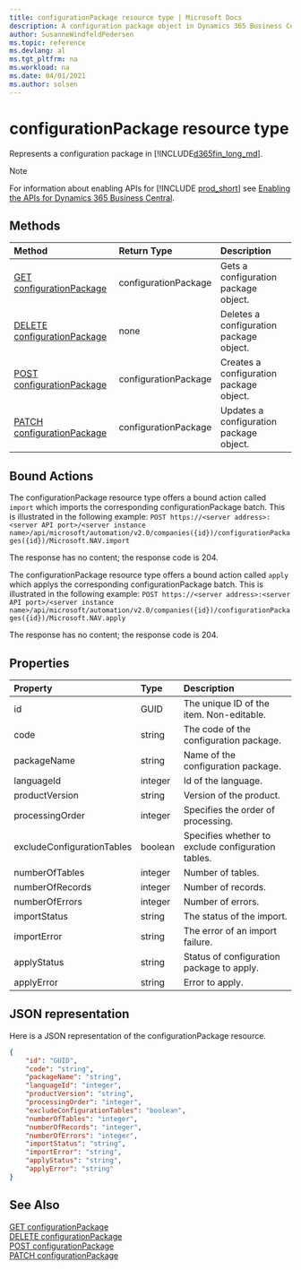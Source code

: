 ```yaml
---
title: configurationPackage resource type | Microsoft Docs
description: A configuration package object in Dynamics 365 Business Central.
author: SusanneWindfeldPedersen
ms.topic: reference
ms.devlang: al
ms.tgt_pltfrm: na
ms.workload: na
ms.date: 04/01/2021
ms.author: solsen
---
```


# configurationPackage resource type

<!-- START>DO_NOT_EDIT -->
<!-- IMPORTANT:Do not edit any of the content between here and the END>DO_NOT_EDIT. -->
Represents a configuration package in [!INCLUDE[d365fin_long_md](../../includes/d365fin_long_md.md)].

> [!NOTE]
> For information about enabling APIs for [!INCLUDE [prod_short](../../includes/prod_short.md)] see [Enabling the APIs for Dynamics 365 Business Central](../../api-reference/v2.0/enabling-apis-for-dynamics-nav.md).

## Methods

| Method | Return Type|Description |
|:--------------------|:-----------|:-------------------------|
|[GET configurationPackage](../api/dynamics_configurationpackage_get.md)|configurationPackage|Gets a configuration package object.|
|[DELETE configurationPackage](../api/dynamics_configurationpackage_delete.md)|none|Deletes a configuration package object.|
|[POST configurationPackage](../api/dynamics_configurationpackage_create.md)|configurationPackage|Creates a configuration package object.|
|[PATCH configurationPackage](../api/dynamics_configurationpackage_update.md)|configurationPackage|Updates a configuration package object.|

## Bound Actions

The configurationPackage resource type offers a bound action called `import` which imports the corresponding configurationPackage batch.
This is illustrated in the following example:
`POST https://<server address>:<server API port>/<server instance name>/api/microsoft/automation/v2.0/companies({id})/configurationPackages({id})/Microsoft.NAV.import`

The response has no content; the response code is 204.

The configurationPackage resource type offers a bound action called `apply` which applys the corresponding configurationPackage batch.
This is illustrated in the following example:
`POST https://<server address>:<server API port>/<server instance name>/api/microsoft/automation/v2.0/companies({id})/configurationPackages({id})/Microsoft.NAV.apply`

The response has no content; the response code is 204.

## Properties

| Property           | Type   |Description     |
|:-------------------|:-------|:---------------|
|id|GUID|The unique ID of the item. Non-editable.|
|code|string|The code of the configuration package.|
|packageName|string|Name of the configuration package.|
|languageId|integer|Id of the language.|
|productVersion|string|Version of the product.|
|processingOrder|integer|Specifies the order of processing.|
|excludeConfigurationTables|boolean|Specifies whether to exclude configuration tables.|
|numberOfTables|integer|Number of tables.|
|numberOfRecords|integer|Number of records.|
|numberOfErrors|integer|Number of errors.|
|importStatus|string|The status of the import.|
|importError|string|The error of an import failure.|
|applyStatus|string|Status of configuration package to apply.|
|applyError|string|Error to apply.|

## JSON representation

Here is a JSON representation of the configurationPackage resource.


```json
{
    "id": "GUID",
    "code": "string",
    "packageName": "string",
    "languageId": "integer",
    "productVersion": "string",
    "processingOrder": "integer",
    "excludeConfigurationTables": "boolean",
    "numberOfTables": "integer",
    "numberOfRecords": "integer",
    "numberOfErrors": "integer",
    "importStatus": "string",
    "importError": "string",
    "applyStatus": "string",
    "applyError": "string"
}
```
<!-- IMPORTANT: END>DO_NOT_EDIT -->

## See Also
[GET configurationPackage](../api/dynamics_configurationpackage_get.md)  
[DELETE configurationPackage](../api/dynamics_configurationpackage_delete.md)  
[POST configurationPackage](../api/dynamics_configurationpackage_create.md)  
[PATCH configurationPackage](../api/dynamics_configurationpackage_update.md)  
